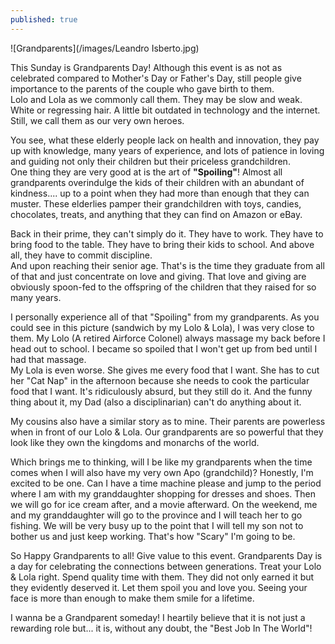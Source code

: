 ```yaml
---
published: true
---
```

![Grandparents](/images/Leandro Isberto.jpg)

This Sunday is Grandparents Day! Although this event is as not as celebrated compared to Mother's Day or Father's Day, still people give importance to the parents of the couple who gave birth to them.   
Lolo and Lola as we commonly call them. They may be slow and weak. White or regressing hair. A little bit outdated in technology and the internet.
Still, we call them as our very own heroes. 

You see, what these elderly people lack on health and innovation, they pay up with knowledge, many years of experience, and lots of patience in loving and guiding not only their children but their priceless grandchildren.   
One thing they are very good at is the art of **"Spoiling"**!  Almost all grandparents overindulge the kids of their children with an abundant of kindness.... up to a point when they had more than enough that they can muster. 
These elderlies pamper their grandchildren with toys, candies, chocolates, treats, and anything that they can find on Amazon or eBay. 

Back in their prime, they can't simply do it. They have to work. They have to bring food to the table. They have to bring their kids to school. And above all, they have to commit discipline.   
And upon reaching their senior age. That's is the time they graduate from all of that and just concentrate on love and giving. 
That love and giving are obviously spoon-fed to the offspring of the children that they raised for so many years. 

I personally experience all of that "Spoiling" from my grandparents. As you could see in this picture (sandwich by my Lolo & Lola), I was very close to them. 
My Lolo (A retired Airforce Colonel) always massage my back before I head out to school. I became so spoiled that I won't get up from bed until I had that massage.  
My Lola is even worse. She gives me every food that I want. She has to cut her "Cat Nap" in the afternoon because she needs to cook the particular food that I want. 
It's ridiculously absurd, but they still do it. And the funny thing about it, my Dad (also a disciplinarian) can't do anything about it. 

My cousins also have a similar story as to mine. Their parents are powerless when in front of our Lolo & Lola. Our grandparents are so powerful that they look like they own the kingdoms and monarchs of the world. 

Which brings me to thinking, will I be like my grandparents when the time comes when I will also have my very own Apo (grandchild)? 
Honestly, I'm excited to be one. Can I have a time machine please and jump to the period where I am with my granddaughter shopping for dresses and shoes. Then we will go for ice cream after, and a movie afterward.
On the weekend, me and my granddaughter will go to the province and I will teach her to go fishing. 
We will be very busy up to the point that I will tell my son not to bother us and just keep working. 
That's how "Scary" I'm going to be.

So Happy Grandparents to all! Give value to this event. Grandparents Day is a day for celebrating the connections between generations.
Treat your Lolo & Lola right. Spend quality time with them. They did not only earned it but they evidently deserved it. 
Let them spoil you and love you. Seeing your face is more than enough to make them smile for a lifetime. 

I wanna be a Grandparent someday! I heartily believe that it is not just a rewarding role but... it is, without any doubt, the "Best Job In The World"!